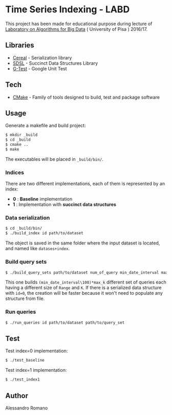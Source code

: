 # Time Series Indexing - LABD
This project has been made for educational purpose during lecture of [Laboratory on Algorithms for Big Data] ( University of Pisa ) 2016/17.

## Libraries
* [Cereal] - Serialization library
* [SDSL] - Succinct Data Structures Library
* [G-Test] - Google Unit Test

## Tech
* [CMake] - Family of tools designed to build, test and package software

## Usage
Generate a makefile and build project:
```sh
$ mkdir _build
$ cd _build
$ cmake ..
$ make
```
The executables will be placed in `_build/bin/`.  

### Indices
There are two different implementations, each of them is represented by an index:
* **0** : **Baseline** implementation
* **1** : Implementation with **succinct data structures**  

### Data serialization
```sh
$ cd _build/bin/
$ ./build_index id path/to/dataset
```
The object is saved in the same folder where the input dataset is located, and named like `datases+index`.

### Build query sets
```sh
$ ./build_query_sets path/to/dataset num_of_query min_date_interval max_k
```
This one builds `(min_date_interval\100)*max_k` different set of queries each having a different size of `Range` and `K`.
If there is a serialized data structure with `id=0`, the creation will be faster because it won't need to populate any structure from file.  

### Run queries
```sh
$ ./run_queries id path/to/dataset path/to/query_set
```
## Test
Test index=0 implementation:
```sh
$ ./test_baseline
```
Test index=1 implementation:
```sh
$ ./test_index1
```  
## Author
Alessandro Romano

[Laboratory on Algorithms for Big Data]: <http://pages.di.unipi.it/rossano/221-2/laboratory-on-algorithms-for-big-data-a-a-201617/>
[Cereal]: <http://uscilab.github.io/cereal/index.html>
[CMake]: <https://cmake.org/>
[SDSL]: <https://github.com/simongog/sdsl-lite>
[G-Test]: <https://github.com/google/googletest>
